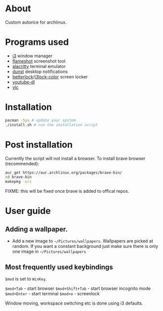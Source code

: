 # About

Custom autorice for archlinux. 

# Programs used

- [i3](https://i3wm.org/docs/) window manager
- [flameshot](https://flameshot.js.org/#/) screenshot tool
- [alacritty](https://github.com/alacritty/alacritty) terminal emulator
- [dunst](https://dunst-project.org/) desktop notifications
- [betterlock](https://github.com/pavanjadhaw/betterlockscreen)/[i3lock-color](https://github.com/PandorasFox/i3lock-color) screen locker 
- [youtube-dl](https://github.com/ytdl-org/youtube-dl)
- [vlc](https://www.videolan.org/vlc/index.pl.html) 

# Installation

```sh
pacman -Syu # update your system
./install.sh # run the installation script
```  

# Post installation

Currently the script will not install a browser. To install brave browser (recommended):

```sh
aur_get https://aur.archlinux.org/packages/brave-bin/
cd brave-bin
makepkg -sri
```

FIXME: this will be fixed once brave is added to offical repos. 

# User guide


## Adding a wallpaper. 

- Add a new image to `~/Pictures/wallpapers`. Wallpapers are picked at random. If you want a constant background just make sure there is only one image in `~/Pictures/wallpapers`

## Most frequently used keybindings

`$mod` is set to `WinKey`.

`$mod+Tab` - start browser
`$mod+Shift+Tab` - start browser incognito mode
`$mod+Enter` - start terminal
`$mod+o` - screenlock

Window moving, workspace switching etc is done using i3 defaults. 